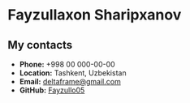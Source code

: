 # Fayzullaxon Sharipxanov
## My contacts

* **Phone:** +998 00 000-00-00
* **Location:** Tashkent, Uzbekistan
* **Email:** deltaframe@gmail.com
* **GitHub:** [Fayzullo05](https://github.com/Fayzullo05)
